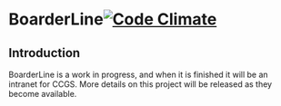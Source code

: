 BoarderLine[![Code Climate](https://codeclimate.com/github/davblayn/boarderline.png)](https://codeclimate.com/github/davblayn/boarderline)
===========

Introduction
------------
BoarderLine is a work in progress, and when it is finished it will be an intranet for CCGS. More details on this project will be released as they become available.

